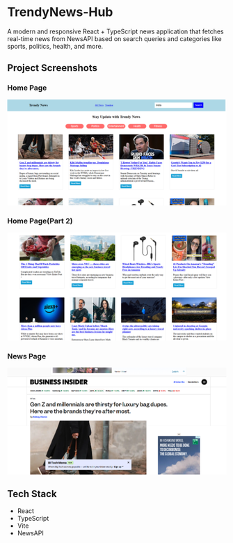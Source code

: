 
# TrendyNews-Hub
A modern and responsive React + TypeScript news application that fetches real-time news from NewsAPI based on search queries and categories like sports, politics, health, and more.
## Project Screenshots

###  Home Page
![Home Page](./public/HomePage.PNG)

### Home Page(Part 2)
![Home Page (Part 2)](./public/HomePage2.PNG)

### News Page
![News Page](./public/NewsPage.PNG)

##  Tech Stack
- React
- TypeScript
- Vite
- NewsAPI